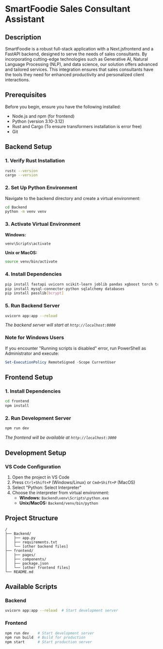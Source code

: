 # SmartFoodie Sales Consultant Assistant

## Description
SmartFoodie is a robust full-stack application with a Next.jsfrontend and a FastAPI backend, designed to serve the needs of sales consultants. By incorporating cutting-edge technologies such as Generative AI, Natural Language Processing (NLP), and data science, our solution offers advanced and tailored services. This integration ensures that sales consultants have the tools they need for enhanced productivity and personalized client interactions.  

## Prerequisites

Before you begin, ensure you have the following installed:
* Node.js and npm (for frontend)
* Python (version 3.10-3.12)
* Rust and Cargo (To ensure transformers installation is error free)
* Git

## Backend Setup

### 1. Verify Rust Installation
```bash
rustc --version
cargo --version
```

### 2. Set Up Python Environment
Navigate to the backend directory and create a virtual environment:
```bash
cd Backend
python -m venv venv
```

### 3. Activate Virtual Environment

**Windows:**
```bash
venv\Scripts\activate
```

**Unix or MacOS:**
```bash
source venv/bin/activate
```

### 4. Install Dependencies
```bash
pip install fastapi uvicorn scikit-learn joblib pandas xgboost torch transformers
pip install mysql-connector-python sqlalchemy databases
pip install passlib[bcrypt] 
```

### 5. Run Backend Server
```bash
uvicorn app:app --reload
```
*The backend server will start at `http://localhost:8000`*

### Note for Windows Users
If you encounter "Running scripts is disabled" error, run PowerShell as Administrator and execute:
```powershell
Set-ExecutionPolicy RemoteSigned -Scope CurrentUser
```

## Frontend Setup

### 1. Install Dependencies
```bash
cd frontend
npm install
```

### 2. Run Development Server
```bash
npm run dev
```
*The frontend will be available at `http://localhost:3000`*

## Development Setup

### VS Code Configuration
1. Open the project in VS Code
2. Press `Ctrl+Shift+P` (Windows/Linux) or `Cmd+Shift+P` (MacOS)
3. Select "Python: Select Interpreter"
4. Choose the interpreter from virtual environment:
   * **Windows:** `Backend\venv\Scripts\python.exe`
   * **Unix/MacOS:** `Backend/venv/bin/python`

## Project Structure
```
/
├── Backend/
│   ├── app.py
│   ├── requirements.txt
│   └── [other backend files]
├── frontend/
│   ├── pages/
│   ├── components/
│   ├── package.json
│   └── [other frontend files]
└── README.md
```

## Available Scripts

### Backend
```bash
uvicorn app:app --reload  # Start development server
```

### Frontend
```bash
npm run dev    # Start development server
npm run build  # Build for production
npm start      # Start production server
```

